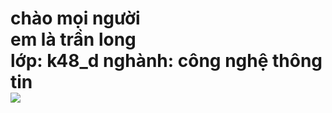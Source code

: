  <html lang=" en" >
<head>
    <meta charset="UTF-B">
    <meta http-equiv="X-UA-Compatible" content="IE-edge">
    <meta name="viewport" content="width=device-width,initial-scale=1.0">
<title>longk48d</title>
</head>
<body>

<h1>
   chào mọi người 
 <br>
 em là trần long 
 <br>
 lớp: k48_d nghành: công nghệ thông tin
 <br>
 <img src="https://img6.thuthuatphanmem.vn/uploads/2022/11/18/hinh-anh-ban-tim_024806580.jpg">
</h1>
</body>
</html>
